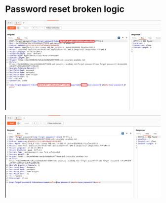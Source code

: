 # Password reset broken logic

![screenshot](./images/lab11_forgot_password_actual_token.png)

![screenshot](./images/lab11_forgot_password_remove_token.png)
